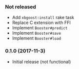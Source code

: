 ### Not released

* Add `xbgoost:install` rake task
* Replace C extension with FFI
* Implement `Booster#predict`
* Implement `Booster#save`
* Implement `Booster#load`

### 0.1.0 (2017-11-3)

* Initial release (not functional)
